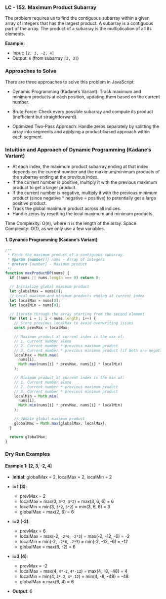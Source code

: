 ### **LC - 152. Maximum Product Subarray**

The problem requires us to find the contiguous subarray within a given array of integers that has the largest product. A subarray is a contiguous part of the array. The product of a subarray is the multiplication of all its elements.

**Example:**

- Input: `[2, 3, -2, 4]`
- Output: `6` (from subarray `[2, 3]`)

### **Approaches to Solve**

There are three approaches to solve this problem in JavaScript:

- Dynamic Programming (Kadane’s Variant): Track maximum and minimum products at each position, updating them based on the current number.

- Brute Force: Check every possible subarray and compute its product (inefficient but straightforward).

- Optimized Two-Pass Approach: Handle zeros separately by splitting the array into segments and applying a product-based approach within each segment.

### **Intuition and Approach of Dynamic Programming (Kadane’s Variant)**

- At each index, the maximum product subarray ending at that index depends on the current number and the maximum/minimum products of the subarray ending at the previous index.
- If the current number is positive, multiply it with the previous maximum product to get a larger product.
- If the current number is negative, multiply it with the previous minimum product (since negative \* negative = positive) to potentially get a large positive product.
- Track the global maximum product across all indices.
- Handle zeros by resetting the local maximum and minimum products.

Time Complexity: O(n), where n is the length of the array.
Space Complexity: O(1), as we only use a few variables.

#### 1. Dynamic Programming (Kadane’s Variant)

```javascript
/**
 * Finds the maximum product of a contiguous subarray.
 * @param {number[]} nums - Array of integers
 * @return {number} - Maximum product
 */
function maxProductDP(nums) {
  if (!nums || nums.length === 0) return 0;

  // Initialize global maximum product
  let globalMax = nums[0];
  // Local maximum and minimum products ending at current index
  let localMax = nums[0];
  let localMin = nums[0];

  // Iterate through the array starting from the second element
  for (let i = 1; i < nums.length; i++) {
    // Store previous localMax to avoid overwriting issues
    const prevMax = localMax;

    // Maximum product at current index is the max of:
    // 1. Current number alone
    // 2. Current number * previous maximum product
    // 3. Current number * previous minimum product (if both are negative)
    localMax = Math.max(
      nums[i],
      Math.max(nums[i] * prevMax, nums[i] * localMin)
    );

    // Minimum product at current index is the min of:
    // 1. Current number alone
    // 2. Current number * previous maximum product
    // 3. Current number * previous minimum product
    localMin = Math.min(
      nums[i],
      Math.min(nums[i] * prevMax, nums[i] * localMin)
    );

    // Update global maximum product
    globalMax = Math.max(globalMax, localMax);
  }

  return globalMax;
}
```

### **Dry Run Examples**

#### **Example 1: [2, 3, -2, 4]**

- **Initial**: globalMax = 2, localMax = 2, localMin = 2
- **i=1 (3)**:

  - prevMax = 2
  - localMax = max(3, `3*2`, `3*2`) = max(3, 6, 6) = 6
  - localMin = min(3, `3*2`, `3*2`) = min(3, 6, 6) = 3
  - globalMax = max(2, 6) = 6

- **i=2 (-2)**:

  - prevMax = 6
  - localMax = max(-2, `-2*6`, `-2*3`) = max(-2, -12, -6) = -2
  - localMin = min(-2, `-2*6`, `-2*3`) = min(-2, -12, -6) = -12
  - globalMax = max(6, -2) = 6

- **i=3 (4)**:

  - prevMax = -2
  - localMax = max(4, `4*-2`, `4*-12`) = max(4, -8, -48) = 4
  - localMin = min(4, `4*-2`, `4*-12`) = min(4, -8, -48) = -48
  - globalMax = max(6, 4) = 6

- **Output**: 6
